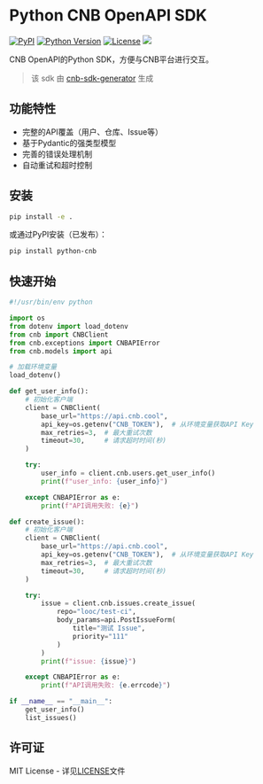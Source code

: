 # Python CNB OpenAPI SDK

[![PyPI](https://img.shields.io/pypi/v/python-cnb.svg)](https://pypi.org/project/python-cnb/)
[![Python Version](https://img.shields.io/badge/python-3.8+-blue.svg)](https://www.python.org/downloads/)
[![License](https://img.shields.io/badge/license-MIT-green.svg)](LICENSE)
<a href="https://yuanbao.tencent.com"><img src="https://img.shields.io/badge/AI-Code%20Assist-EB9FDA"></a>

CNB OpenAPI的Python SDK，方便与CNB平台进行交互。
> 该 sdk 由 [cnb-sdk-generator](https://cnb.cool/cnb/sdk/cnb-sdk-generator) 生成

## 功能特性

- 完整的API覆盖（用户、仓库、Issue等）
- 基于Pydantic的强类型模型
- 完善的错误处理机制
- 自动重试和超时控制

## 安装

```bash
pip install -e .
```

或通过PyPI安装（已发布）：

```bash
pip install python-cnb
```

## 快速开始

```python
#!/usr/bin/env python

import os
from dotenv import load_dotenv
from cnb import CNBClient
from cnb.exceptions import CNBAPIError
from cnb.models import api

# 加载环境变量
load_dotenv()

def get_user_info():
    # 初始化客户端
    client = CNBClient(
        base_url="https://api.cnb.cool",
        api_key=os.getenv("CNB_TOKEN"),  # 从环境变量获取API Key
        max_retries=3,  # 最大重试次数
        timeout=30,     # 请求超时时间(秒)
    )

    try:
        user_info = client.cnb.users.get_user_info()
        print(f"user_info: {user_info}")

    except CNBAPIError as e:
        print(f"API调用失败: {e}")

def create_issue():
    # 初始化客户端
    client = CNBClient(
        base_url="https://api.cnb.cool",
        api_key=os.getenv("CNB_TOKEN"),  # 从环境变量获取API Key
        max_retries=3,  # 最大重试次数
        timeout=30,     # 请求超时时间(秒)
    )

    try:
        issue = client.cnb.issues.create_issue(
            repo="looc/test-ci", 
            body_params=api.PostIssueForm(
                title="测试 Issue",
                priority="111"
            )
        )
        print(f"issue: {issue}")

    except CNBAPIError as e:
        print(f"API调用失败: {e.errcode}")       

if __name__ == "__main__":
    get_user_info()
    list_issues()

```

## 许可证

MIT License - 详见[LICENSE](LICENSE)文件
